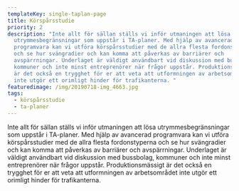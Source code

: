 ```yaml
---
templateKey: single-taplan-page
title: Körspårsstudie
priority: 2
description: "Inte allt för sällan ställs vi inför utmaningen att lösa
  utrymmesbegränsningar som uppstår i TA-planer. Med hjälp av avancerad
  programvara kan vi utföra körspårsstudier med de allra flesta fordonstyperna
  och se hur svängradier och kan komma att påverkas av barriärer och
  avspärrningar. Underlaget är väldigt användbart vid diskussion med bussbolag,
  kommuner och inte minst entreprenörer när frågor uppstår. Produktionsmässigt
  är det också en trygghet för er att veta att utformningen av arbetsområdet
  inte utgör ett orimligt hinder för trafikanterna. "
featuredimage: /img/20190718-img_4663.jpg
tags:
  - körspårsstudie
  - ta-planer
---
```

Inte allt för sällan ställs vi inför utmaningen att lösa utrymmesbegränsningar som uppstår i TA-planer. Med hjälp av avancerad programvara kan vi utföra körspårsstudier med de allra flesta fordonstyperna och se hur svängradier och kan komma att påverkas av barriärer och avspärrningar. Underlaget är väldigt användbart vid diskussion med bussbolag, kommuner och inte minst entreprenörer när frågor uppstår. Produktionsmässigt är det också en trygghet för er att veta att utformningen av arbetsområdet inte utgör ett orimligt hinder för trafikanterna.